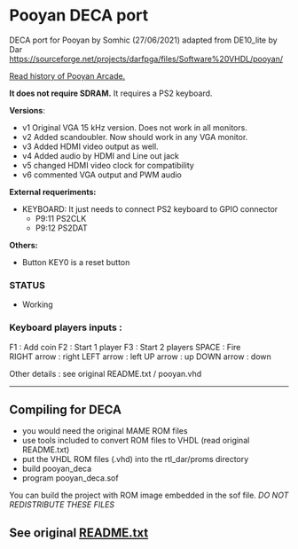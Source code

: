# Pooyan DECA port 

DECA port for Pooyan by Somhic (27/06/2021) adapted from DE10_lite by Dar https://sourceforge.net/projects/darfpga/files/Software%20VHDL/pooyan/

[Read history of Pooyan Arcade.](https://www.arcade-museum.com/game_detail.php?letter=&game_id=9082)

**It does not require SDRAM.**  It requires a PS2 keyboard.

**Versions**:

- v1 Original VGA 15 kHz version. Does not work in all monitors.
- v2 Added scandoubler. Now should work in any VGA monitor.
- v3 Added HDMI video output as well.
- v4 Added audio by HDMI and Line out jack
- v5 changed HDMI video clock for compatibility
- v6 commented VGA output and PWM audio

**External requeriments:**

* KEYBOARD: It just needs to connect PS2 keyboard to GPIO connector 
  * P9:11 PS2CLK 
  * P9:12 PS2DAT 


**Others:**

* Button KEY0 is a reset button

### STATUS

* Working



### Keyboard players inputs :

F1 : Add coin
F2 : Start 1 player
F3 : Start 2 players
SPACE       : Fire  
RIGHT arrow : right
LEFT  arrow : left
UP    arrow : up 
DOWN  arrow : down

Other details : see original README.txt / pooyan.vhd

---------------------------------

Compiling for DECA
---------------------------------

 - you would need the original MAME ROM files
 - use tools included to convert ROM files to VHDL (read original README.txt)
 - put the VHDL ROM files (.vhd) into the rtl_dar/proms directory
 - build pooyan_deca
 - program pooyan_deca.sof

You can build the project with ROM image embedded in the sof file.
*DO NOT REDISTRIBUTE THESE FILES*

See original [README.txt](README.txt)
------------------------

